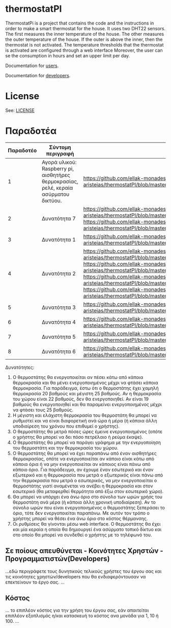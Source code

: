 # thermostatPI

ThermostatPi is a project that contains the code and the instructions in order to make a smart thermostat for the house.
It uses two DHT22 sensors.
The first measures the inner temperature of the house.
The other measures the outer temperature of the house.
If the outer is above the inner, then the thermostat is not activated.
The temperature thresholds that the thermostat is activated are configured through a web interface
Moreover, the user can se the consumption in hours and set an upper limit per day.

Documentation for [users](README_USERS.md).

Documentation for [developers](README_DEVELOPERS.md).

# License

See: [LICENSE](LICENSE)

# Παραδοτέα


| Παραδοτέο | Σύντομη περιγραφή | URL |
|-----------|-------------------|-----|
| 1 | Αγορά υλικού: Raspberry pi, αισθητήρες θερμοκρασίας, ρελέ, κεραία ασύρματου δικτύου. | https://github.com/ellak-monades-aristeias/thermostatPI/blob/master/README.md |
| 2 | Δυνατότητα 7 | https://github.com/ellak-monades-aristeias/thermostatPI/blob/master/doc/CreateAccessPoint.md,  https://github.com/ellak-monades-aristeias/thermostatPI/blob/master/doc/README.md |
| 3 | Δυνατότητα 1 | https://github.com/ellak-monades-aristeias/thermostatPI/blob/master/src/opt/thermostatPi/thermostatPi.py |
| 4 | Δυνατότητα 2 | https://github.com/ellak-monades-aristeias/thermostatPI/blob/master/src/var/www/config.php, https://github.com/ellak-monades-aristeias/thermostatPI/blob/master/src/var/www/thermostatConfiguration.php, https://github.com/ellak-monades-aristeias/thermostatPI/blob/master/src/var/www/changePassword.php, https://github.com/ellak-monades-aristeias/thermostatPI/blob/master/src/var/www/viewThresholds.php |
| 5 | Δυνατότητα 3 | https://github.com/ellak-monades-aristeias/thermostatPI/blob/master/src/opt/thermostatPi/thermostatPi.py |
| 6 | Δυνατότητα 4 | https://github.com/ellak-monades-aristeias/thermostatPI/blob/master/src/var/www/viewConsumption.php |
| 7 | Δυνατότητα 5 | https://github.com/ellak-monades-aristeias/thermostatPI/blob/master/src/opt/thermostatPi/thermostatPi.py |
| 8 | Δυνατότητα 6 | https://github.com/ellak-monades-aristeias/thermostatPI/blob/master/src/var/www/changeMaxConsumption.php |

Δυνατότητες:

1. Ο θερμοστάτης θα ενεργοποιείται αν πέσει κάτω από κάποια θερμοκρασία και θα μένει ενεργοποιημένος μέχρι να φτάσει κάποια θερμοκρασία. Για παράδειγμα, έστω ότι ο θερμοστάτης έχει χαμηλή θερμοκρασία 20 βαθμούς και μέγιστη 25 βαθμούς. Αν η θερμοκρασία του χώρου είναι 22 βαθμούς, δεν θα ενεργοποιηθεί. Αν είναι 19 βαθμούς θα ενεργοποιηθεί και θα παραμείνει ενεργοποιημένος μέχρι να φτάσει τους 25 βαθμούς.
2. Η μέγιστη και ελάχιστη θερμοκρασία του θερμοστάτη θα μπορεί να ρυθμιστεί και να είναι διαφορετική ανά ώρα ή μέρα (ή κάποια άλλη υποδιαίρεση του χρόνου που επιθυμεί ο χρήστης).
3. Ο θερμοστάτης θα μετρά πόσες ώρες έμεινε ενεργοποιημένος (οπότε ο χρήστης θα μπορεί να δει πόσο πετρέλαιο ή ρεύμα έκαψε).
4. Ο θερμοστάτης θα μπορεί να παράγει γράφημα με την ενεργοποίηση του θερμοστάτη και την θερμοκρασία του χώρου.
5. Ο θερμοστάτης θα μπορεί να έχει παραπάνω από έναν αισθητήρες θερμοκρασίας, οπότε να ενεργοποιείται αν κάποιο είναι κάτω από κάποια όρια ή να μην ενεργοποιείται αν κάποιος είναι πάνω από κάποιο όριο. Για παράδειγμα, αν έχουμε έναν εσωτερικό και έναν εξωτερικό και η θερμοκρασία που μετρά ο εξωτερικός είναι πάνω από την θερμοκρασία που μετρά ο εσωτερικός, να μην ενεργοποιείται ο θερμοστάτης γιατί αναμένεται να ανέβει η θερμοκρασία και στον εσωτερικό (θα μεταφερθεί θερμότητα από έξω στον εσωτερικό χώρο).
6. Θα μπορεί να υπάρχει ένα άνω όριο στο σύνολο των ωρών χρήσς του θερμοστάτη ανά μέρα (ή κάποια άλλη χρονική υποδιαίρεση). Αν το σύνολο ωρών που είναι ενεργοποιημένος ο θερμοστάτης ξεπεράσει το όριο, τότε δεν ενεργοποιείται παραπάνω. Με αυτόν τον τρόπο ο χρήστης μπορεί να θέσει ένα άνω όριο στο κόστος θέρμανσης.
7. Οι ρυθμίσεις θα γίνονται μέσω web interface. Ο θερμοστάτης θα έχει και μία κεραία η οποία θα δημιουργεί ένα ασύρματο τοπικό δίκτυο και στο οποίο θα μπορεί να συνδεθεί ο χρήστης με το τηλέφωνό του.
 


## Σε ποίους απευθύνεται - Κοινότητες Χρηστών - Προγραμματιστών(Developers) ##
...εδώ περιγράφετε τους δυνητικούς τελικούς χρήστες του έργου σας και τις κοινότητες χρηστών/developers που θα ενδιαφερόντουσαν να επεκτείνουν το έργο σας. ...

## Κόστος ##
 ... το επιπλέον κόστος για την χρήση του έργου σας, εάν απαιτείται επιπλέον εξοπλισμός η/και κατασκευή το κόστος ανα μονάδα για 1, 10 ή 100. ...


